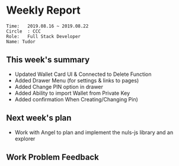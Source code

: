 # Weekly Report 
```
Time: 	2019.08.16 ~ 2019.08.22
Circle	: CCC
Role:	Full Stack Developer
Name: Tudor
```
## This week's summary

- Updated Wallet Card UI & Connected to Delete Function
- Added Drawer Menu (for settings & links to pages)
- Added Change PIN option in drawer
- Added Ability to import Wallet from Private Key
- Added confirmation When Creating/Changing Pin)

## Next week's plan

- Work with Angel to plan and implement the nuls-js library and an explorer

## Work Problem Feedback


